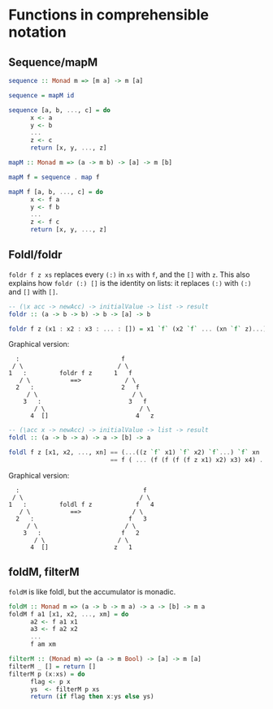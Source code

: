 Functions in comprehensible notation
====================================

Sequence/mapM
-------------

```haskell
sequence :: Monad m => [m a] -> m [a]

sequence = mapM id

sequence [a, b, ..., c] = do
      x <- a
      y <- b
      ...
      z <- c
      return [x, y, ..., z]
```



```haskell
mapM :: Monad m => (a -> m b) -> [a] -> m [b]

mapM f = sequence . map f

mapM f [a, b, ..., c] = do
      x <- f a
      y <- f b
      ...
      z <- f c
      return [x, y, ..., z]
```



Foldl/foldr
-----------

`foldr f z xs` replaces every `(:)` in `xs` with `f`, and the `[]` with `z`. This also explains how `foldr (:) []` is the identity on lists: it replaces `(:)` with `(:)` and `[]` with `[]`.

```haskell
-- (\x acc -> newAcc) -> initialValue -> list -> result
foldr :: (a -> b -> b) -> b -> [a] -> b

foldr f z (x1 : x2 : x3 : ... : []) = x1 `f` (x2 `f` ... (xn `f` z)...))
```
Graphical version:
```
  :                            f
 / \                          / \
1   :         foldr f z      1   f
   / \           ==>            / \
  2   :                        2   f
     / \                          / \
    3   :                        3   f
       / \                          / \
      4  []                        4   z
```


```haskell
-- (\acc x -> newAcc) -> initialValue -> list -> result
foldl :: (a -> b -> a) -> a -> [b] -> a

foldl f z [x1, x2, ..., xn] == (...((z `f` x1) `f` x2) `f`...) `f` xn
                            == f ( ... (f (f (f (f z x1) x2) x3) x4) ...) xn
```
Graphical version:
```
  :                                  f
 / \                                / \
1   :         foldl f z            f   4
   / \           ==>              / \
  2   :                          f   3
     / \                        / \
    3   :                      f   2
       / \                    / \
      4  []                  z   1
```



foldM, filterM
--------------

`foldM` is like foldl, but the accumulator is monadic.
```haskell
foldM :: Monad m => (a -> b -> m a) -> a -> [b] -> m a
foldM f a1 [x1, x2, ..., xm] = do
      a2 <- f a1 x1
      a3 <- f a2 x2
      ...
      f am xm
```

```haskell
filterM :: (Monad m) => (a -> m Bool) -> [a] -> m [a]
filterM _ [] = return []
filterM p (x:xs) = do
      flag <- p x
      ys  <- filterM p xs
      return (if flag then x:ys else ys)
```
